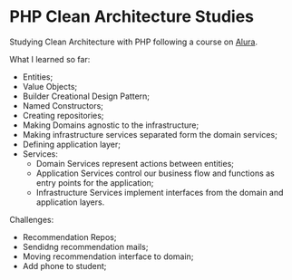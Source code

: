 # PHP Clean Architecture Studies
Studying Clean Architecture with PHP following a course on [Alura](https://www.alura.com.br/).

What I learned so far:

* Entities;
* Value Objects;
* Builder Creational Design Pattern;
* Named Constructors;
* Creating repositories;
* Making Domains agnostic to the infrastructure;
* Making infrastructure services separated form the domain services;
* Defining application layer;
* Services:
    * Domain Services represent actions between entities;
    * Application Services control our business flow and functions as entry points for the application;
    * Infrastructure Services implement interfaces from the domain and application layers.




Challenges:
* Recommendation Repos;
* Sendidng recommendation mails;
* Moving recommendation interface to domain;
* Add phone to student;
